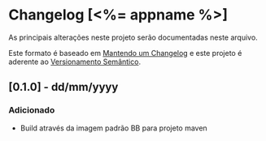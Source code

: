 # Changelog [<%= appname %>]

As principais alterações neste projeto serão documentadas neste arquivo.

Este formato é baseado em [Mantendo um Changelog](http://keepachangelog.com/en/1.0.0/)
e este projeto é aderente ao [Versionamento Semântico](http://semver.org/spec/v2.0.0.html).

<!--
Adicionado       para novas funcionalidades.
Modificado       para mudanças em funcionalidades existentes.
Obsoleto         para funcionalidades estáveis que foram removidas das próximas versões.
Removido         para funcionalidades removidas desta versão.
Corrigido       para qualquer correção de bug.
Segurança        para incentivar usuários a atualizarem em caso de vulnerabilidades.
-->

## [0.1.0] - dd/mm/yyyy
### Adicionado
- Build através da imagem padrão BB para projeto maven
